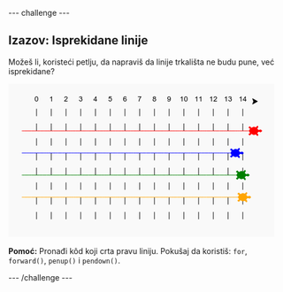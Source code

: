 --- challenge ---

## Izazov: Isprekidane linije

Možeš li, koristeći petlju, da napraviš da linije trkališta ne budu pune, već isprekidane?

![screenshot](images/race-finished.png)

**Pomoć:** Pronađi kôd koji crta pravu liniju. Pokušaj da koristiš: `for`, `forward()`, `penup()` i `pendown()`.

--- /challenge ---
